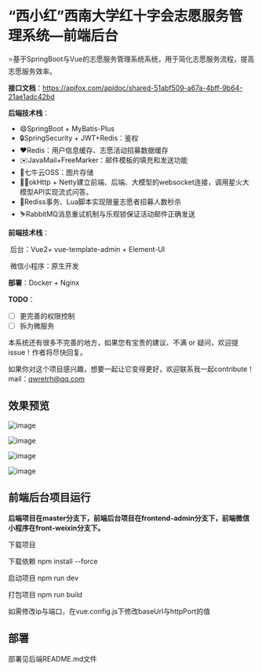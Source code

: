 

# “西小红”西南大学红十字会志愿服务管理系统—前端后台

⭐基于SpringBoot与Vue的志愿服务管理系统系统，用于简化志愿服务流程，提高志愿服务效率。

**接口文档**：https://apifox.com/apidoc/shared-51abf509-a67a-4bff-9b64-21ae1adc42bd

**后端技术栈**：

- 😄SpringBoot + MyBatis-Plus
- 🔒SpringSecurity + JWT+Redis：鉴权
- ❤Redis：用户信息缓存、志愿活动招募数据缓存
- ✉️JavaMail+FreeMarker：邮件模板的填充和发送功能
- :file_folder:七牛云OSS：图片存储 
- 🧚‍♂️okHttp + Netty建立前端、后端、大模型的websocket连接，调用星火大模型API实现流式问答。
- 🛒Rediss事务、Lua脚本实现限量志愿者招募人数秒杀
- ⛷️RabbitMQ消息重试机制与乐观锁保证活动邮件正确发送 

**前端技术栈**：

​	后台：Vue2+ vue-template-admin + Element-UI

​	微信小程序：原生开发

**部署**：Docker + Nginx

**TODO**：

- [ ] 更完善的权限控制
- [ ] 拆为微服务

本系统还有很多不完善的地方，如果您有宝贵的建议、不满 or 疑问，欢迎提issue！作者将尽快回复。

如果你对这个项目感兴趣，想要一起让它变得更好，欢迎联系我一起contribute！mail：qwretrh@qq.com

## 效果预览

![image](https://gitee.com/world_heping/RedCross/raw/front-admin/src/assets/readme/1721279956558.png)

![image](https://gitee.com/world_heping/RedCross/raw/front-admin/src/assets/readme/1721279704101.png)

![image](https://gitee.com/world_heping/RedCross/raw/front-admin/src/assets/readme/1721279851836.png)

![image](https://gitee.com/world_heping/RedCross/raw/front-admin/src/assets/readme/1721279902568.png)

## 前端后台项目运行

**后端项目在master分支下，前端后台项目在frontend-admin分支下，前端微信小程序在front-weixin分支下。**

下载项目

下载依赖 npm install --force

启动项目 npm run dev

打包项目 npm run build

如需修改ip与端口，在vue.config.js下修改baseUrl与httpPort的值

## 部署

部署见后端README.md文件